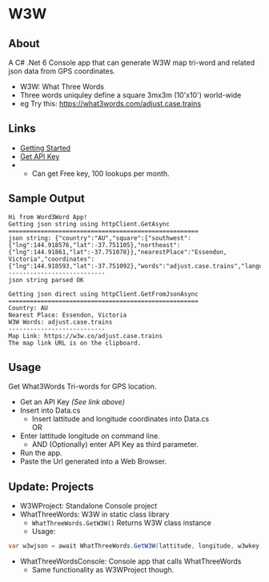# W3W

## About
A C# .Net 6 Console app that can generate W3W map tri-word and related json data from GPS coordinates.

- W3W: What Three Words
- Three words uniquley define a square 3mx3m (10'x10') world-wide
- eg Try this: https://what3words.com/adjust.case.trains

## Links
- [Getting Started](https://developer.what3words.com/public-api)
- [Get API Key](https://what3words.com/select-plan?referrer=/public-api)
-   - Can get Free key, 100 lookups per month.

## Sample Output

```
Hi from Word3Word App!
Getting json string using httpClient.GetAsync
=====================================================
json string: {"country":"AU","square":{"southwest":{"lng":144.918576,"lat":-37.751105},"northeast":{"lng":144.91861,"lat":-37.751078}},"nearestPlace":"Essendon, Victoria","coordinates":{"lng":144.918593,"lat":-37.751092},"words":"adjust.case.trains","language":"en","map":"https:\/\/w3w.co\/adjust.case.trains"}
---------------------------
json string parsed OK

Getting json direct using httpClient.GetFromJsonAsync
=====================================================
Country: AU
Nearest Place: Essendon, Victoria
W3W Words: adjust.case.trains
---------------------------
Map Link: https://w3w.co/adjust.case.trains
The map link URL is on the clipboard.
```

## Usage
Get What3Words Tri-words for GPS location.
- Get an API Key _(See link above)_
- Insert into Data.cs
  - Insert lattitude and longitude coordinates into Data.cs  
OR
- Enter lattitude longitude on command line.
  - AND (Optionally) enter API Key as third parameter.
- Run the app.
- Paste the Url generated into a Web Browser.

## Update: Projects
- W3WProject: Standalone Console project
- WhatThreeWords: W3W in static class library
  - ```WhatThreeWords.GetW3W()``` Returns W3W class instance
  - Usage:  
 ```cs           
 var w3wjson = await WhatThreeWords.GetW3W(lattitude, longitude, w3wkey);
```
- WhatThreeWordsConsole: Console app that calls WhatThreeWords
  - Same functionality as W3WProject though.


